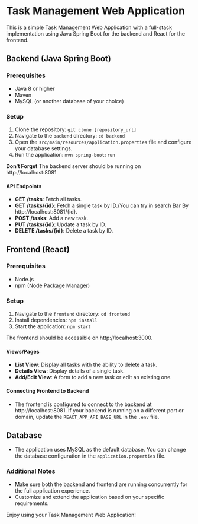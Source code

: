 # Task Management Web Application

This is a simple Task Management Web Application with a full-stack implementation using Java Spring Boot for the backend and React for the frontend.

## Backend (Java Spring Boot)

### Prerequisites
- Java 8 or higher
- Maven
- MySQL (or another database of your choice)

### Setup
1. Clone the repository: `git clone [repository_url]`
2. Navigate to the `backend` directory: `cd backend`
3. Open the `src/main/resources/application.properties` file and configure your database settings.
4. Run the application: `mvn spring-boot:run`

**Don't Forget**
The backend server should be running on http://localhost:8081

#### API Endpoints

- **GET /tasks**: Fetch all tasks.
- **GET /tasks/{id}**: Fetch a single task by ID./You can try in search Bar By http://localhost:8081/{id}.
- **POST /tasks**: Add a new task.
- **PUT /tasks/{id}**: Update a task by ID.
- **DELETE /tasks/{id}**: Delete a task by ID.

## Frontend (React)

### Prerequisites
- Node.js
- npm (Node Package Manager)

### Setup
1. Navigate to the `frontend` directory: `cd frontend`
2. Install dependencies: `npm install`
3. Start the application: `npm start`

The frontend should be accessible on http://localhost:3000.

#### Views/Pages

- **List View**: Display all tasks with the ability to delete a task.
- **Details View**: Display details of a single task.
- **Add/Edit View**: A form to add a new task or edit an existing one.

#### Connecting Frontend to Backend

- The frontend is configured to connect to the backend at http://localhost:8081. If your backend is running on a different port or domain, update the `REACT_APP_API_BASE_URL` in the `.env` file.

## Database

- The application uses MySQL as the default database. You can change the database configuration in the `application.properties` file.

### Additional Notes

- Make sure both the backend and frontend are running concurrently for the full application experience.
- Customize and extend the application based on your specific requirements.

Enjoy using your Task Management Web Application!
